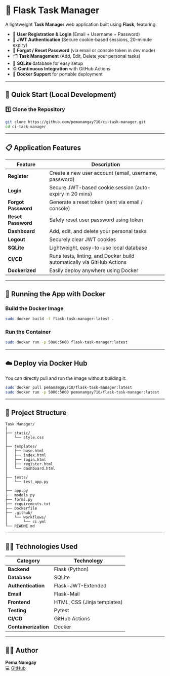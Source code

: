 # 🧠 Flask Task Manager

A lightweight **Task Manager** web application built using **Flask**, featuring:

- 🧾 **User Registration & Login** (Email + Username + Password)  
- 🔐 **JWT Authentication** (Secure cookie-based sessions, 20-minute expiry)  
- 🔑 **Forgot / Reset Password** (via email or console token in dev mode)  
- 🗂️ **Task Management** (Add, Edit, Delete your personal tasks)  
- 🧱 **SQLite** database for easy setup  
- ⚙️ **Continuous Integration** with GitHub Actions  
- 🐳 **Docker Support** for portable deployment  

---

## 🚀 Quick Start (Local Development)

### 1️⃣ Clone the Repository

```bash
git clone https://github.com/pemanamgay710/ci-task-manager.git
cd ci-task-manager
```

---

## 📋 Application Features

| Feature             | Description                                                            |
| ------------------- | ---------------------------------------------------------------------- |
| **Register**        | Create a new user account (email, username, password)                  |
| **Login**           | Secure JWT-based cookie session (auto-expiry in 20 mins)               |
| **Forgot Password** | Generate a reset token (sent via email / console)                      |
| **Reset Password**  | Safely reset user password using token                                 |
| **Dashboard**       | Add, edit, and delete your personal tasks                              |
| **Logout**          | Securely clear JWT cookies                                             |
| **SQLite**          | Lightweight, easy-to-use local database                                |
| **CI/CD**           | Runs tests, linting, and Docker build automatically via GitHub Actions |
| **Dockerized**      | Easily deploy anywhere using Docker                                    |

---

## 🐳 Running the App with Docker

### Build the Docker Image

```bash
sudo docker build -t flask-task-manager:latest .
```

### Run the Container

```bash
sudo docker run -p 5000:5000 flask-task-manager:latest
```

---

## ☁️ Deploy via Docker Hub

You can directly pull and run the image without building it:

```bash
sudo docker pull pemanamgay710/flask-task-manager:latest
sudo docker run -p 5000:5000 pemanamgay710/flask-task-manager:latest
```

---

## 🧱 Project Structure

```
Task Manager/
│
├── static/
│   └── style.css
│
├── templates/
│   ├── base.html
│   ├── index.html
│   ├── login.html
│   ├── register.html
│   └── dashboard.html
│
├── tests/
│   └── test_app.py
│
├── app.py
├── models.py
├── forms.py
├── requirements.txt
├── Dockerfile
├── .github/
│   └── workflows/
│       └── ci.yml
└── README.md
```

---

## 🧑‍💻 Technologies Used

| Category             | Technology                  |
| -------------------- | --------------------------- |
| **Backend**          | Flask (Python)              |
| **Database**         | SQLite                      |
| **Authentication**   | Flask-JWT-Extended          |
| **Email**            | Flask-Mail                  |
| **Frontend**         | HTML, CSS (Jinja templates) |
| **Testing**          | Pytest                      |
| **CI/CD**            | GitHub Actions              |
| **Containerization** | Docker                      |

---

## 👨‍💻 Author

**Pema Namgay**  
💻 [GitHub](https://github.com/pemanamgay710)